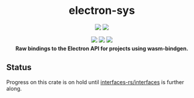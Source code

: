 <div align="center">
  <h1>electron-sys</h1>
  <p style="margin-bottom: 0.5ex;">
    <a href="https://docs.rs/electron-sys"><img src="https://docs.rs/electron-sys/badge.svg" /></a>
    <a href="https://crates.io/crates/electron-sys"><img
        src="https://img.shields.io/crates/v/electron-sys.svg?logo=rust" /></a>
  </p>
  <p style="margin-bottom: 0.5ex;">
    <a href="https://interfaces-rs.github.io/electron-sys"><img
        src="https://img.shields.io/badge/docs-latest-blueviolet?logo=Read-the-docs&logoColor=white" /></a>
    <a href="https://github.com/interfaces-rs/electron-sys/actions"><img
        src="https://github.com/interfaces-rs/electron-sys/workflows/ci/badge.svg" /></a>
    <a href="https://crates.io/crates/electron-sys"><img
        src="https://img.shields.io/librariesio/release/cargo/electron-sys.svg?logo=rust" /></a>
  </p>
  <strong>Raw bindings to the Electron API for projects using wasm-bindgen.</strong>
</div>

## Status

Progress on this crate is on hold until [interfaces-rs/interfaces](https://github.com/interfaces-rs/interfaces) is further along.
